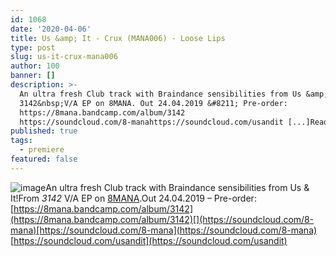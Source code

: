 ```yaml
---
id: 1068
date: '2020-04-06'
title: Us &amp; It - Crux (MANA006) - Loose Lips
type: post
slug: us-it-crux-mana006
author: 100
banner: []
description: >-
  An ultra fresh Club track with Braindance sensibilities from Us &amp; It! From
  3142&nbsp;V/A EP on 8MANA. Out 24.04.2019 &#8211; Pre-order:
  https://8mana.bandcamp.com/album/3142
  https://soundcloud.com/8-manahttps://soundcloud.com/usandit [...]Read More...
published: true
tags:
  - premiere
featured: false
---
```

![image](../undefined)An ultra fresh Club track with Braindance sensibilities from Us & It!From _3142_ V/A EP on [8MANA](https://8mana.bandcamp.com/).Out 24.04.2019 – Pre-order: [](https://8mana.bandcamp.com/album/3142)[https://8mana.bandcamp.com/album/3142](https://8mana.bandcamp.com/album/3142)[](https://soundcloud.com/8-mana)[https://soundcloud.com/8-mana](https://soundcloud.com/8-mana)  
[](https://soundcloud.com/usandit)[https://soundcloud.com/usandit](https://soundcloud.com/usandit)